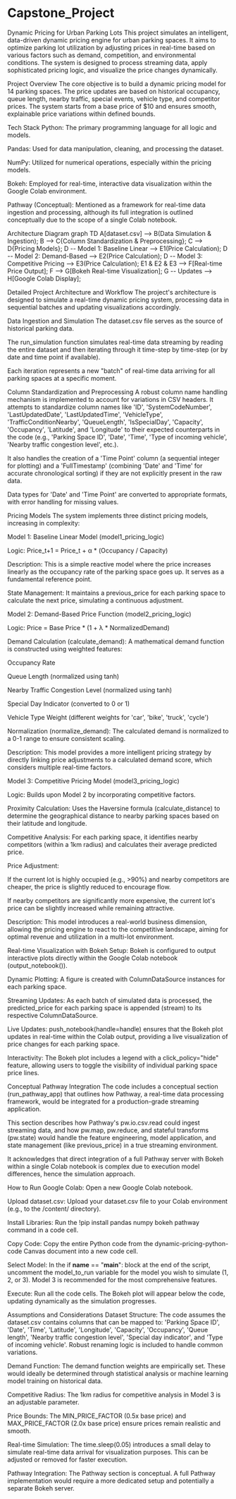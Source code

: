 # Capstone_Project
Dynamic Pricing for Urban Parking Lots
This project simulates an intelligent, data-driven dynamic pricing engine for urban parking spaces. It aims to optimize parking lot utilization by adjusting prices in real-time based on various factors such as demand, competition, and environmental conditions. The system is designed to process streaming data, apply sophisticated pricing logic, and visualize the price changes dynamically.

Project Overview
The core objective is to build a dynamic pricing model for 14 parking spaces. The price updates are based on historical occupancy, queue length, nearby traffic, special events, vehicle type, and competitor prices. The system starts from a base price of $10 and ensures smooth, explainable price variations within defined bounds.

Tech Stack
Python: The primary programming language for all logic and models.

Pandas: Used for data manipulation, cleaning, and processing the dataset.

NumPy: Utilized for numerical operations, especially within the pricing models.

Bokeh: Employed for real-time, interactive data visualization within the Google Colab environment.

Pathway (Conceptual): Mentioned as a framework for real-time data ingestion and processing, although its full integration is outlined conceptually due to the scope of a single Colab notebook.

Architecture Diagram
graph TD
    A[dataset.csv] --> B(Data Simulation & Ingestion);
    B --> C{Column Standardization & Preprocessing};
    C --> D{Pricing Models};
    D -- Model 1: Baseline Linear --> E1(Price Calculation);
    D -- Model 2: Demand-Based --> E2(Price Calculation);
    D -- Model 3: Competitive Pricing --> E3(Price Calculation);
    E1 & E2 & E3 --> F[Real-time Price Output];
    F --> G[Bokeh Real-time Visualization];
    G -- Updates --> H[Google Colab Display];

Detailed Project Architecture and Workflow
The project's architecture is designed to simulate a real-time dynamic pricing system, processing data in sequential batches and updating visualizations accordingly.

Data Ingestion and Simulation
The dataset.csv file serves as the source of historical parking data.

The run_simulation function simulates real-time data streaming by reading the entire dataset and then iterating through it time-step by time-step (or by date and time point if available).

Each iteration represents a new "batch" of real-time data arriving for all parking spaces at a specific moment.

Column Standardization and Preprocessing
A robust column name handling mechanism is implemented to account for variations in CSV headers. It attempts to standardize column names like 'ID', 'SystemCodeNumber', 'LastUpdatedDate', 'LastUpdatedTime', 'VehicleType', 'TrafficConditionNearby', 'QueueLength', 'IsSpecialDay', 'Capacity', 'Occupancy', 'Latitude', and 'Longitude' to their expected counterparts in the code (e.g., 'Parking Space ID', 'Date', 'Time', 'Type of incoming vehicle', 'Nearby traffic congestion level', etc.).

It also handles the creation of a 'Time Point' column (a sequential integer for plotting) and a 'FullTimestamp' (combining 'Date' and 'Time' for accurate chronological sorting) if they are not explicitly present in the raw data.

Data types for 'Date' and 'Time Point' are converted to appropriate formats, with error handling for missing values.

Pricing Models
The system implements three distinct pricing models, increasing in complexity:

Model 1: Baseline Linear Model (model1_pricing_logic)

Logic: Price_t+1 = Price_t + α * (Occupancy / Capacity)

Description: This is a simple reactive model where the price increases linearly as the occupancy rate of the parking space goes up. It serves as a fundamental reference point.

State Management: It maintains a previous_price for each parking space to calculate the next price, simulating a continuous adjustment.

Model 2: Demand-Based Price Function (model2_pricing_logic)

Logic: Price = Base Price * (1 + λ * NormalizedDemand)

Demand Calculation (calculate_demand): A mathematical demand function is constructed using weighted features:

Occupancy Rate

Queue Length (normalized using tanh)

Nearby Traffic Congestion Level (normalized using tanh)

Special Day Indicator (converted to 0 or 1)

Vehicle Type Weight (different weights for 'car', 'bike', 'truck', 'cycle')

Normalization (normalize_demand): The calculated demand is normalized to a 0-1 range to ensure consistent scaling.

Description: This model provides a more intelligent pricing strategy by directly linking price adjustments to a calculated demand score, which considers multiple real-time factors.

Model 3: Competitive Pricing Model (model3_pricing_logic)

Logic: Builds upon Model 2 by incorporating competitive factors.

Proximity Calculation: Uses the Haversine formula (calculate_distance) to determine the geographical distance to nearby parking spaces based on their latitude and longitude.

Competitive Analysis: For each parking space, it identifies nearby competitors (within a 1km radius) and calculates their average predicted price.

Price Adjustment:

If the current lot is highly occupied (e.g., >90%) and nearby competitors are cheaper, the price is slightly reduced to encourage flow.

If nearby competitors are significantly more expensive, the current lot's price can be slightly increased while remaining attractive.

Description: This model introduces a real-world business dimension, allowing the pricing engine to react to the competitive landscape, aiming for optimal revenue and utilization in a multi-lot environment.

Real-time Visualization with Bokeh
Setup: Bokeh is configured to output interactive plots directly within the Google Colab notebook (output_notebook()).

Dynamic Plotting: A figure is created with ColumnDataSource instances for each parking space.

Streaming Updates: As each batch of simulated data is processed, the predicted_price for each parking space is appended (stream) to its respective ColumnDataSource.

Live Updates: push_notebook(handle=handle) ensures that the Bokeh plot updates in real-time within the Colab output, providing a live visualization of price changes for each parking space.

Interactivity: The Bokeh plot includes a legend with a click_policy="hide" feature, allowing users to toggle the visibility of individual parking space price lines.

Conceptual Pathway Integration
The code includes a conceptual section (run_pathway_app) that outlines how Pathway, a real-time data processing framework, would be integrated for a production-grade streaming application.

This section describes how Pathway's pw.io.csv.read could ingest streaming data, and how pw.map, pw.reduce, and stateful transforms (pw.state) would handle the feature engineering, model application, and state management (like previous_price) in a true streaming environment.

It acknowledges that direct integration of a full Pathway server with Bokeh within a single Colab notebook is complex due to execution model differences, hence the simulation approach.

How to Run
Google Colab: Open a new Google Colab notebook.

Upload dataset.csv: Upload your dataset.csv file to your Colab environment (e.g., to the /content/ directory).

Install Libraries: Run the !pip install pandas numpy bokeh pathway command in a code cell.

Copy Code: Copy the entire Python code from the dynamic-pricing-python-code Canvas document into a new code cell.

Select Model: In the if __name__ == "__main__": block at the end of the script, uncomment the model_to_run variable for the model you wish to simulate (1, 2, or 3). Model 3 is recommended for the most comprehensive features.

Execute: Run all the code cells. The Bokeh plot will appear below the code, updating dynamically as the simulation progresses.

Assumptions and Considerations
Dataset Structure: The code assumes the dataset.csv contains columns that can be mapped to: 'Parking Space ID', 'Date', 'Time', 'Latitude', 'Longitude', 'Capacity', 'Occupancy', 'Queue length', 'Nearby traffic congestion level', 'Special day indicator', and 'Type of incoming vehicle'. Robust renaming logic is included to handle common variations.

Demand Function: The demand function weights are empirically set. These would ideally be determined through statistical analysis or machine learning model training on historical data.

Competitive Radius: The 1km radius for competitive analysis in Model 3 is an adjustable parameter.

Price Bounds: The MIN_PRICE_FACTOR (0.5x base price) and MAX_PRICE_FACTOR (2.0x base price) ensure prices remain realistic and smooth.

Real-time Simulation: The time.sleep(0.05) introduces a small delay to simulate real-time data arrival for visualization purposes. This can be adjusted or removed for faster execution.

Pathway Integration: The Pathway section is conceptual. A full Pathway implementation would require a more dedicated setup and potentially a separate Bokeh server.
